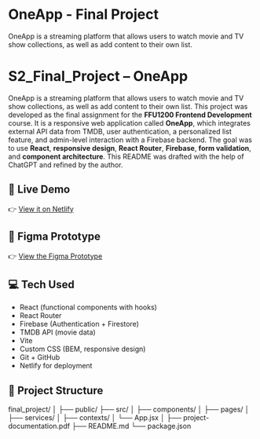 # OneApp - Final Project

OneApp is a streaming platform that allows users to watch movie and TV show collections, as well as add content to their own list.

# S2_Final_Project – OneApp

OneApp is a streaming platform that allows users to watch movie and TV show collections, as well as add content to their own list.
This project was developed as the final assignment for the **FFU1200 Frontend Development** course. It is a responsive web application called **OneApp**, which integrates external API data from TMDB, user authentication, a personalized list feature, and admin-level interaction with a Firebase backend. The goal was to use **React**, **responsive design**, **React Router**, **Firebase**, **form validation**, and **component architecture**. This README was drafted with the help of ChatGPT and refined by the author.

## 🚀 **Live Demo**

👉 [View it on Netlify](https://s2-final-project.netlify.app/)

## 🎨 **Figma Prototype**

👉 [View the Figma Prototype](https://www.figma.com/your-prototype-link)

## 💻 **Tech Used**

- React (functional components with hooks)
- React Router
- Firebase (Authentication + Firestore)
- TMDB API (movie data)
- Vite
- Custom CSS (BEM, responsive design)
- Git + GitHub
- Netlify for deployment

## 📁 **Project Structure**

final_project/
│
├── public/
├── src/
│ ├── components/
│ ├── pages/
│ ├── services/
│ ├── contexts/
│ └── App.jsx
│
├── project-documentation.pdf
├── README.md
└── package.json
